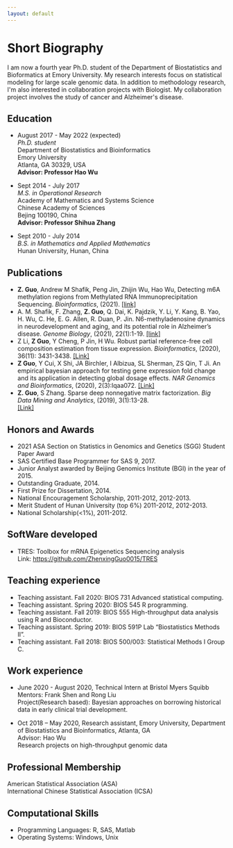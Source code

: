 ```yaml
---
layout: default
---
```


# Short Biography

I am now a fourth year Ph.D. student of the Department of Biostatistics and Bioformatics at Emory University. My research interests focus on statistical modeling for large scale genomic data. In addition to methodology research, I'm also interested in collaboration projects with Biologist. My collaboration project involves the study of cancer and Alzheimer's disease.



## Education
* August 2017 - May 2022 (expected) \
_Ph.D. student_ \
Department of Biostatistics and Bioinformatics\
Emory University\
Atlanta, GA 30329, USA\
**Advisor: Professor Hao Wu**

* Sept 2014 - July 2017 \
_M.S. in Operational Research_\
Academy of Mathematics and Systems Science\
Chinese Academy of Sciences\
Bejing 100190, China\
**Advisor: Professor Shihua Zhang**


* Sept 2010 - July 2014 \
_B.S. in Mathematics and Applied Mathematics_\
Hunan University, Hunan, China


## Publications
* **Z. Guo**, Andrew M Shafik, Peng Jin, Zhijin Wu, Hao Wu, Detecting m6A methylation regions from Methylated RNA Immunoprecipitation Sequencing. _Bioinformatics_, (2021). [[link]](https://academic.oup.com/bioinformatics/advance-article-abstract/doi/10.1093/bioinformatics/btab181/6173980)
* A. M. Shafik, F. Zhang, **Z. Guo**, Q. Dai, K. Pajdzik, Y. Li, Y. Kang, B. Yao, H. Wu, C. He, E. G. Allen, R. Duan, P. Jin. N6-methyladenosine dynamics in neurodevelopment and aging, and its potential role in Alzheimer’s disease. _Genome Biology_, (2021), 22(1):1-19. [[link]](https://link.springer.com/article/10.1186/s13059-020-02249-z)
* Z Li, **Z Guo**, Y Cheng, P Jin, H Wu. Robust partial reference-free cell composition estimation from tissue expression. _Bioinformatics_, (2020), 36(11): 3431-3438. [[Link]]( https://academic.oup.com/bioinformatics/article/36/11/3431/5804977)
* **Z Guo**, Y Cui, X Shi, JA Birchler, I Albizua, SL Sherman, ZS Qin, T Ji. An empirical bayesian approach for testing gene expression fold change and its application in detecting global dosage effects. _NAR Genomics and Bioinformatics_, (2020), 2(3):lqaa072. [[Link]]( https://academic.oup.com/nargab/article/2/3/lqaa072/5908375)
* **Z. Guo**, S Zhang. Sparse deep nonnegative matrix factorization. _Big Data Mining and Analytics_, (2019), 3(1):13-28.    
 [[Link]]( https://ieeexplore.ieee.org/document/8935092) 
   

## Honors and Awards
* 2021 ASA Section on Statistics in Genomics and Genetics (SGG) Student Paper Award
* SAS Certified Base Programmer for SAS 9, 2017.
* Junior Analyst awarded by Beijing Genomics Institute (BGI) in the year of 2015.
* Outstanding Graduate, 2014.
* First Prize for Dissertation, 2014.
* National Encouragement Scholarship, 2011-2012, 2012-2013.
* Merit Student of Hunan University (top 6%) 2011-2012, 2012-2013.
* National Scholarship(<1%), 2011-2012.



## SoftWare developed

* TRES: Toolbox for mRNA Epigenetics Sequencing analysis\
Link: https://github.com/ZhenxingGuo0015/TRES

## Teaching experience
* Teaching assistant. Fall 2020: BIOS 731 Advanced statistical computing.
* Teaching assistant. Spring 2020: BIOS 545 R programming.
* Teaching assistant. Fall 2019: BIOS 555 High-throughput data analysis using R and Bioconductor.
* Teaching assistant. Spring 2019: BIOS 591P Lab “Biostatistics Methods II”.
* Teaching assistant. Fall 2018: BIOS 500/003: Statistical Methods I Group C.

## Work experience
 * June 2020 - August 2020, Technical Intern at Bristol Myers Squibb \
  Mentors: Frank Shen and Rong Liu \
  Project(Research based): Bayesian approaches on borrowing historical data in early clinical trial development.
 
 * Oct 2018 – May 2020, Research assistant, Emory University, Department of Biostatistics and 
Bioinformatics, Atlanta, GA \
 Advisor: Hao Wu \
 Research projects on high-throughput genomic data 
 
## Professional Membership  
American Statistical Association (ASA) \
International Chinese Statistical Association (ICSA)

## Computational Skills
* Programming Languages: R, SAS, Matlab 
* Operating Systems: Windows, Unix



